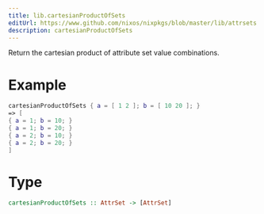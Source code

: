 ```yaml
---
title: lib.cartesianProductOfSets
editUrl: https://www.github.com/nixos/nixpkgs/blob/master/lib/attrsets.nix#L577C5
description: cartesianProductOfSets
---
```


Return the cartesian product of attribute set value combinations.

# Example

```nix
cartesianProductOfSets { a = [ 1 2 ]; b = [ 10 20 ]; }
=> [
{ a = 1; b = 10; }
{ a = 1; b = 20; }
{ a = 2; b = 10; }
{ a = 2; b = 20; }
]
```

# Type

```haskell
cartesianProductOfSets :: AttrSet -> [AttrSet]
```
